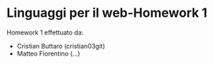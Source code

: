 # Linguaggi per il web-Homework 1
Homework 1 effettuato da:
- Cristian Buttaro (cristian03git)
- Matteo Fiorentino (...)

